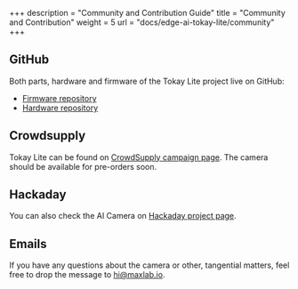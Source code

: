 +++
description = "Community and Contribution Guide"
title = "Community and Contribution"
weight = 5
url = "docs/edge-ai-tokay-lite/community"
+++


<!-- TODO: is is a good idea to have Google Groups?

## Google Groups

{{< tip "warning" >}}
This section is in-progress
{{< /tip >}}

-->

## GitHub

Both parts, hardware and firmware of the Tokay Lite project live on GitHub:

* [Firmware repository](https://github.com/maxlab-io/tokay-lite-pcb)
* [Hardware repository](https://github.com/maxlab-io/tokay-lite-sdk)

## Crowdsupply

Tokay Lite can be found on [CrowdSupply campaign page](https://www.crowdsupply.com/maxlab/tokay-lite).
The camera should be available for pre-orders soon.

## Hackaday

You can also check the AI Camera on [Hackaday project page](https://hackaday.io/project/189135-tokay-lite-multi-purpose-esp32-ai-camera).

## Emails

If you have any questions about the camera or other, tangential
matters, feel free to drop the message to
[hi@maxlab.io](mailto:hi@maxlab.io).